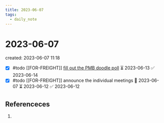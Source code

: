 ```yaml
---
title: 2023-06-07
tags:
  - daily_note
---
```


# 2023-06-07
created: 2023-06-07 11:18

- [x] #todo [[FOR-FREIGHT]] [fill out the PMB doodle poll](hook://email/290e8ab2d99e45a48e7d9f55fb313f80%40certh.gr) ⏳ 2023-06-13 ✅ 2023-06-14
- [x] #todo [[FOR-FREIGHT]] announce the individual meetings 🛫 2023-06-07 ⏳ 2023-06-12 ✅ 2023-06-12

## Referenceces
1. 